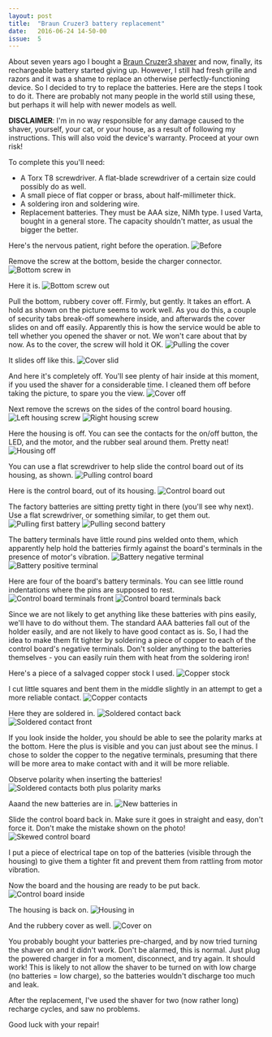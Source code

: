 ```yaml
---
layout: post
title:  "Braun Cruzer3 battery replacement"
date:   2016-06-24 14-50-00
issue:  5
---
```


About seven years ago I bought a [Braun Cruzer3 shaver][manual] and now,
finally, its rechargeable battery started giving up. However, I still had
fresh grille and razors and it was a shame to replace an otherwise
perfectly-functioning device. So I decided to try to replace the batteries.
Here are the steps I took to do it. There are probably not many people in the
world still using these, but perhaps it will help with newer models as well.

**DISCLAIMER**: I'm in no way responsible for any damage caused to the shaver,
yourself, your cat, or your house, as a result of following my instructions.
This will also void the device's warranty. Proceed at your own risk!

To complete this you'll need:

* A Torx T8 screwdriver. A flat-blade screwdriver of a certain size could
  possibly do as well.
* A small piece of flat copper or brass, about half-millimeter thick.
* A soldering iron and soldering wire.
* Replacement batteries. They must be AAA size, NiMh type. I used Varta,
  bought in a general store. The capacity shouldn't matter, as usual the
  bigger the better.

Here's the nervous patient, right before the operation.
![Before][before]

Remove the screw at the bottom, beside the charger connector.
![Bottom screw in][bottom_screw_in]

Here it is.
![Bottom screw out][bottom_screw_out]

Pull the bottom, rubbery cover off. Firmly, but gently. It takes an effort.  A
hold as shown on the picture seems to work well. As you do this, a couple of
security tabs break-off somewhere inside, and afterwards the cover slides on
and off easily. Apparently this is how the service would be able to tell
whether you opened the shaver or not. We won't care about that by now.
As to the cover, the screw will hold it OK.
![Pulling the cover][pulling_the_cover]

It slides off like this.
![Cover slid][cover_slid]

And here it's completely off. You'll see plenty of hair inside at this moment,
if you used the shaver for a considerable time. I cleaned them off before
taking the picture, to spare you the view.
![Cover off][cover_off]

Next remove the screws on the sides of the control board housing.
![Left housing screw][left_housing_screw]
![Right housing screw][right_housing_screw]

Here the housing is off. You can see the contacts for the on/off button, the
LED, and the motor, and the rubber seal around them. Pretty neat!
![Housing off][housing_off]

You can use a flat screwdriver to help slide the control board out of its
housing, as shown.
![Pulling control board][pulling_control_board]

Here is the control board, out of its housing.
![Control board out][control_board_out]

The factory batteries are sitting pretty tight in there (you'll see why next).
Use a flat screwdriver, or something similar, to get them out.
![Pulling first battery][pulling_first_battery]
![Pulling second battery][pulling_second_battery]

The battery terminals have little round pins welded onto them, which
apparently help hold the batteries firmly against the board's terminals in the
presence of motor's vibration.
![Battery negative terminal][battery_negative_terminal]
![Battery positive terminal][battery_positive_terminal]

Here are four of the board's battery terminals. You can see little round
indentations where the pins are supposed to rest.
![Control board terminals front][control_board_terminals_front]
![Control board terminals back][control_board_terminals_back]

Since we are not likely to get anything like these batteries with pins easily,
we'll have to do without them. The standard AAA batteries fall out of the
holder easily, and are not likely to have good contact as is. So, I had the
idea to make them fit tighter by soldering a piece of copper to each of the
control board's negative terminals. Don't solder anything to the batteries
themselves - you can easily ruin them with heat from the soldering iron!

Here's a piece of a salvaged copper stock I used.
![Copper stock][copper_stock]

I cut little squares and bent them in the middle slightly in an attempt to get
a more reliable contact.
![Copper contacts][copper_contacts]

Here they are soldered in.
![Soldered contact back][soldered_contact_back]
![Soldered contact front][soldered_contact_front]

If you look inside the holder, you should be able to see the polarity marks at
the bottom. Here the plus is visible and you can just about see the minus.
I chose to solder the copper to the negative terminals, presuming that there
will be more area to make contact with and it will be more reliable.

Observe polarity when inserting the batteries!
![Soldered contacts both plus polarity marks][soldered_contacts_both_plus_polarity_marks]

Aaand the new batteries are in.
![New batteries in][new_batteries_in]

Slide the control board back in. Make sure it goes in straight and easy, don't
force it. Don't make the mistake shown on the photo!
![Skewed control board][skewed_control_board]

I put a piece of electrical tape on top of the batteries (visible through the
housing) to give them a tighter fit and prevent them from rattling from
motor vibration.

Now the board and the housing are ready to be put back.
![Control board inside][control_board_inside]

The housing is back on.
![Housing in][housing_in]

And the rubbery cover as well.
![Cover on][cover_on]

You probably bought your batteries pre-charged, and by now tried turning the
shaver on and it didn't work. Don't be alarmed, this is normal. Just plug the
powered charger in for a moment, disconnect, and try again. It should work!
This is likely to not allow the shaver to be turned on with low charge (no
batteries = low charge), so the batteries wouldn't discharge too much and
leak.

After the replacement, I've used the shaver for two (now rather long) recharge
cycles, and saw no problems.

Good luck with your repair!

[manual]:                                       http://www.service.braun.com/line/SH/S5733/S5733_14_NA.pdf
[before]:                                       /assets/2016-06-24-Braun-Cruzer3-battery-replacement/01.before.jpg
[bottom_screw_in]:                              /assets/2016-06-24-Braun-Cruzer3-battery-replacement/02.bottom_screw_in.jpg
[bottom_screw_out]:                             /assets/2016-06-24-Braun-Cruzer3-battery-replacement/03.bottom_screw_out.jpg
[pulling_the_cover]:                            /assets/2016-06-24-Braun-Cruzer3-battery-replacement/04.pulling_the_cover.jpg
[cover_slid]:                                   /assets/2016-06-24-Braun-Cruzer3-battery-replacement/05.cover_slid.jpg
[cover_off]:                                    /assets/2016-06-24-Braun-Cruzer3-battery-replacement/06.cover_off.jpg
[left_housing_screw]:                           /assets/2016-06-24-Braun-Cruzer3-battery-replacement/07.left_housing_screw.jpg
[right_housing_screw]:                          /assets/2016-06-24-Braun-Cruzer3-battery-replacement/08.right_housing_screw.jpg
[housing_off]:                                  /assets/2016-06-24-Braun-Cruzer3-battery-replacement/09.housing_off.jpg
[pulling_control_board]:                        /assets/2016-06-24-Braun-Cruzer3-battery-replacement/10.pulling_control_board.jpg
[control_board_out]:                            /assets/2016-06-24-Braun-Cruzer3-battery-replacement/11.control_board_out.jpg
[pulling_first_battery]:                        /assets/2016-06-24-Braun-Cruzer3-battery-replacement/12.pulling_first_battery.jpg
[pulling_second_battery]:                       /assets/2016-06-24-Braun-Cruzer3-battery-replacement/13.pulling_second_battery.jpg
[battery_negative_terminal]:                    /assets/2016-06-24-Braun-Cruzer3-battery-replacement/14.battery_negative_terminal.jpg
[battery_positive_terminal]:                    /assets/2016-06-24-Braun-Cruzer3-battery-replacement/15.battery_positive_terminal.jpg
[control_board_terminals_front]:                /assets/2016-06-24-Braun-Cruzer3-battery-replacement/16.control_board_terminals_front.jpg
[control_board_terminals_back]:                 /assets/2016-06-24-Braun-Cruzer3-battery-replacement/17.control_board_terminals_back.jpg
[copper_stock]:                                 /assets/2016-06-24-Braun-Cruzer3-battery-replacement/18.copper_stock.jpg
[copper_contacts]:                              /assets/2016-06-24-Braun-Cruzer3-battery-replacement/19.copper_contacts.jpg
[soldered_contact_back]:                        /assets/2016-06-24-Braun-Cruzer3-battery-replacement/20.soldered_contact_back.jpg
[soldered_contact_front]:                       /assets/2016-06-24-Braun-Cruzer3-battery-replacement/21.soldered_contact_front.jpg
[soldered_contacts_both_plus_polarity_marks]:	/assets/2016-06-24-Braun-Cruzer3-battery-replacement/22.soldered_contacts_both_plus_polarity_marks.jpg
[new_batteries_in]:                             /assets/2016-06-24-Braun-Cruzer3-battery-replacement/23.new_batteries_in.jpg
[skewed_control_board]:                         /assets/2016-06-24-Braun-Cruzer3-battery-replacement/24.skewed_control_board.jpg
[control_board_inside]:                         /assets/2016-06-24-Braun-Cruzer3-battery-replacement/25.control_board_inside.jpg
[housing_in]:                                   /assets/2016-06-24-Braun-Cruzer3-battery-replacement/26.housing_in.jpg
[cover_on]:                                     /assets/2016-06-24-Braun-Cruzer3-battery-replacement/27.cover_on.jpg
